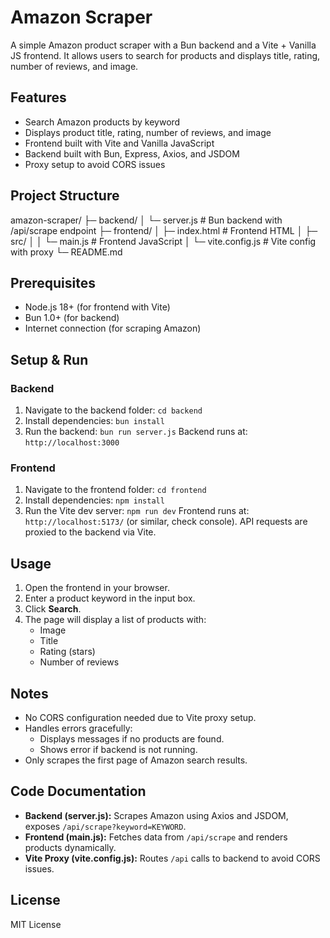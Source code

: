 # Amazon Scraper
A simple Amazon product scraper with a Bun backend and a Vite + Vanilla JS frontend. It allows users to search for products and displays title, rating, number of reviews, and image.

## Features
- Search Amazon products by keyword
- Displays product title, rating, number of reviews, and image
- Frontend built with Vite and Vanilla JavaScript
- Backend built with Bun, Express, Axios, and JSDOM
- Proxy setup to avoid CORS issues

## Project Structure
amazon-scraper/
├─ backend/
│  └─ server.js       # Bun backend with /api/scrape endpoint
├─ frontend/
│  ├─ index.html      # Frontend HTML
│  ├─ src/
│  │  └─ main.js     # Frontend JavaScript
│  └─ vite.config.js  # Vite config with proxy
└─ README.md

## Prerequisites
- Node.js 18+ (for frontend with Vite)
- Bun 1.0+ (for backend)
- Internet connection (for scraping Amazon)

## Setup & Run
### Backend
1. Navigate to the backend folder: `cd backend`
2. Install dependencies: `bun install`
3. Run the backend: `bun run server.js`
Backend runs at: `http://localhost:3000`

### Frontend
1. Navigate to the frontend folder: `cd frontend`
2. Install dependencies: `npm install`
3. Run the Vite dev server: `npm run dev`
Frontend runs at: `http://localhost:5173/` (or similar, check console). API requests are proxied to the backend via Vite.

## Usage
1. Open the frontend in your browser.
2. Enter a product keyword in the input box.
3. Click **Search**.
4. The page will display a list of products with:
   - Image
   - Title
   - Rating (stars)
   - Number of reviews

## Notes
- No CORS configuration needed due to Vite proxy setup.
- Handles errors gracefully:
  - Displays messages if no products are found.
  - Shows error if backend is not running.
- Only scrapes the first page of Amazon search results.

## Code Documentation
- **Backend (server.js):** Scrapes Amazon using Axios and JSDOM, exposes `/api/scrape?keyword=KEYWORD`.
- **Frontend (main.js):** Fetches data from `/api/scrape` and renders products dynamically.
- **Vite Proxy (vite.config.js):** Routes `/api` calls to backend to avoid CORS issues.

## License
MIT License
